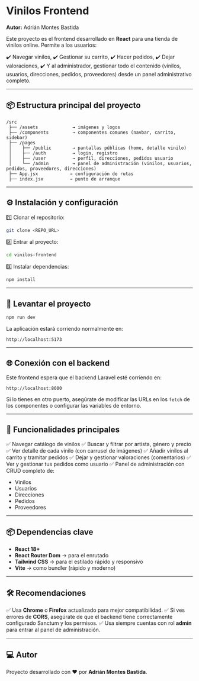 # Vinilos Frontend

**Autor:** Adrián Montes Bastida

Este proyecto es el frontend desarrollado en **React** para una tienda de vinilos online. Permite a los usuarios:

✔️ Navegar vinilos,
✔️ Gestionar su carrito,
✔️ Hacer pedidos,
✔️ Dejar valoraciones,
✔️ Y al administrador, gestionar todo el contenido (vinilos, usuarios, direcciones, pedidos, proveedores) desde un panel administrativo completo.

---

## 📦 Estructura principal del proyecto

```
/src
 ├── /assets             → imágenes y logos
 ├── /components         → componentes comunes (navbar, carrito, sidebar)
 ├── /pages
 │    ├── /public        → pantallas públicas (home, detalle vinilo)
 │    ├── /auth          → login, registro
 │    ├── /user          → perfil, direcciones, pedidos usuario
 │    └── /admin         → panel de administración (vinilos, usuarios, pedidos, proveedores, direcciones)
 ├── App.jsx            → configuración de rutas
 ├── index.jsx          → punto de arranque
```

---

## ⚙️ Instalación y configuración

1️⃣ Clonar el repositorio:

```bash
git clone <REPO_URL>
```

2️⃣ Entrar al proyecto:

```bash
cd vinilos-frontend
```

3️⃣ Instalar dependencias:

```bash
npm install
```

---

## 🚀 Levantar el proyecto

```bash
npm run dev
```

La aplicación estará corriendo normalmente en:

```
http://localhost:5173
```

---

## 🌐 Conexión con el backend

Este frontend espera que el backend Laravel esté corriendo en:

```
http://localhost:8000
```

Si lo tienes en otro puerto, asegúrate de modificar las URLs en los `fetch` de los componentes o configurar las variables de entorno.

---

## 🔑 Funcionalidades principales

✅ Navegar catálogo de vinilos
✅ Buscar y filtrar por artista, género y precio
✅ Ver detalle de cada vinilo (con carrusel de imágenes)
✅ Añadir vinilos al carrito y tramitar pedidos
✅ Dejar y gestionar valoraciones (comentarios)
✅ Ver y gestionar tus pedidos como usuario
✅ Panel de administración con CRUD completo de:

* Vinilos
* Usuarios
* Direcciones
* Pedidos
* Proveedores

---

## 📦 Dependencias clave

* **React 18+**
* **React Router Dom** → para el enrutado
* **Tailwind CSS** → para el estilado rápido y responsivo
* **Vite** → como bundler (rápido y moderno)

---

## 🛠 Recomendaciones

✅ Usa **Chrome** o **Firefox** actualizado para mejor compatibilidad.
✅ Si ves errores de **CORS**, asegúrate de que el backend tiene correctamente configurado Sanctum y los permisos.
✅ Usa siempre cuentas con rol **admin** para entrar al panel de administración.

---

## 💻 Autor

Proyecto desarrollado con ❤️ por **Adrián Montes Bastida**.
